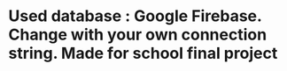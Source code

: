 # Used database : Google Firebase. Change with your own connection string. Made for school final project
